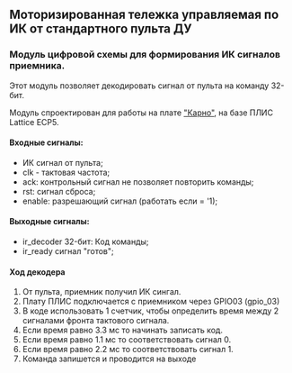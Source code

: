 ## Моторизированная тележка управляемая по ИК от стандартного пульта ДУ
### Модуль цифровой схемы для формирования ИК сигналов приемника.
Этот модуль позволяет декодировать сигнал от пульта на команду 32-бит.

Модуль спроектирован для работы на плате ["Карно"](https://github.com/Fabmicro-LLC/Karnix_ASB-254), на базе ПЛИС Lattice ECP5.

#### Входные сигналы:
* ИК сигнал от пульта;
* clk - тактовая частота;
* ack: контрольный сигнал не позволяет повторить команды;
* rst: сигнал сброса;
* enable: разрешающий сигнал (работать если = '1);

#### Выходные сигналы:
* ir_decoder 32-бит: Код команды;
* ir_ready сигнал "готов";


#### Ход декодера
1. От пульта, приемник получил ИК сингал.
2. Плату ПЛИС подключается с приемником через GPIO03 (gpio_03)
3. В коде использовать 1 счетчик, чтобы определить время между 2 сигналами фронта тактового сигнала.
4. Если время равно 3.3 мс то начинать записать код.
5. Если время равно 1.1 мс то соответствовать сигнал 0.
6. Если время равно 2.2 мс то соответствовать сигнал 1.
7. Команда запишется и проводится на выходе 
